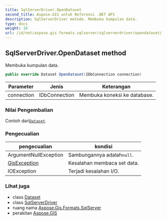 ```yaml
---
title: SqlServerDriver.OpenDataset
second_title: Aspose.GIS untuk Referensi .NET API
description: SqlServerDriver metode. Membuka kumpulan data.
type: docs
weight: 10
url: /id/net/aspose.gis.formats.sqlserver/sqlserverdriver/opendataset/
---
```

## SqlServerDriver.OpenDataset method

Membuka kumpulan data.

```csharp
public override Dataset OpenDataset(IDbConnection connection)
```

| Parameter | Jenis | Keterangan |
| --- | --- | --- |
| connection | IDbConnection | Membuka koneksi ke database. |

### Nilai Pengembalian

Contoh dari[`Dataset`](../../../aspose.gis/dataset/).

### Pengecualian

| pengecualian | kondisi |
| --- | --- |
| ArgumentNullException | Sambungannya adalah`null`. |
| [GisException](../../../aspose.gis/gisexception/) | Kesalahan membaca set data. |
| IOException | Terjadi kesalahan I/O. |

### Lihat juga

* class [Dataset](../../../aspose.gis/dataset/)
* class [SqlServerDriver](../)
* ruang nama [Aspose.Gis.Formats.SqlServer](../../sqlserverdriver/)
* perakitan [Aspose.GIS](../../../)


